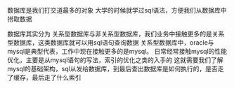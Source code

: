 数据库是我们打交道最多的对象
大学的时候就学过sql语法，方便我们从数据库中捞取数据

数据库其实分为 关系型数据库与非关系型数据库，我们业务中接触更多的是关系型数据库，这类数据库就可以用sql语句查询数据
关系型数据库中，oracle与mysql是典型代表，工作中现在接触更多的是mysql。
日常经常接触mysql的性能优化，主要是从mysql语句的写法，索引的优化之类的入手的
这就需要我们了解mysql的基础架构，sql从发给数据库，到最后查出数据库是如何执行的，是否走了缓存，最后走了什么索引